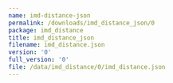 ```yaml
---
name: imd-distance-json
permalink: /downloads/imd_distance_json/0
package: imd_distance
title: imd_distance_json
filename: imd_distance.json
version: '0'
full_version: '0'
file: /data/imd_distance/0/imd_distance.json
---
```

